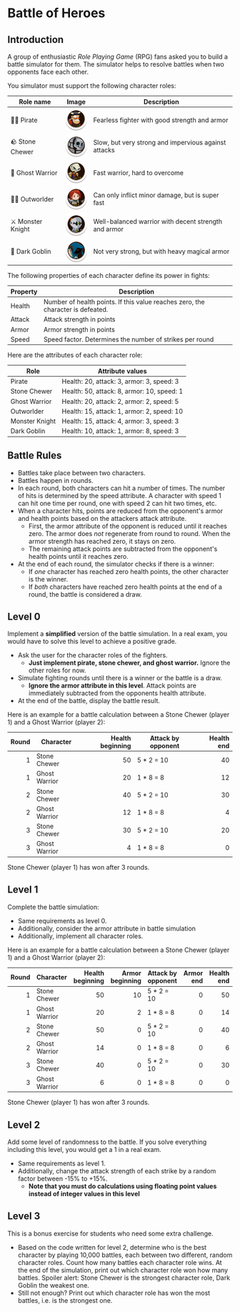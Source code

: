 # Battle of Heroes

## Introduction

A group of enthusiastic *Role Playing Game* (RPG) fans asked you to build a battle simulator for them. The simulator helps to resolve battles when two opponents face each other.

You simulator must support the following character roles:

| Role name        | Image                                         | Description                                          |
| ---------------- | --------------------------------------------- | ---------------------------------------------------- |
| 🏴‍☠️ Pirate        | <img src="pirate.png" width="50px" />         | Fearless fighter with good strength and armor        |
| 🪨 Stone Chewer   | <img src="stone-chewer.png" width="50px" />   | Slow, but very strong and impervious against attacks |
| 👻 Ghost Warrior  | <img src="ghost-warrior.png" width="50px" />  | Fast warrior, hard to overcome                       |
| 🦸‍♀️ Outworlder     | <img src="outworlder.png" width="50px" />     | Can only inflict minor damage, but is super fast     |
| ⚔️ Monster Knight | <img src="monster-knight.png" width="50px" /> | Well-balanced warrior with decent strength and armor |
| 👺 Dark Goblin    | <img src="dark-goblin.png" width="50px" />    | Not very strong, but with heavy magical armor        |

The following properties of each character define its power in fights:

| Property | Description                                                                     |
| -------- | ------------------------------------------------------------------------------- |
| Health   | Number of health points. If this value reaches zero, the character is defeated. |
| Attack   | Attack strength in points                                                       |
| Armor    | Armor strength in points                                                        |
| Speed    | Speed factor. Determines the number of strikes per round                        |

Here are the attributes of each character role:

| Role           | Attribute values                           |
| -------------- | ------------------------------------------ |
| Pirate         | Health: 20, attack: 3, armor: 3, speed: 3  |
| Stone Chewer   | Health: 50, attack: 8, armor: 10, speed: 1 |
| Ghost Warrior  | Health: 20, attack: 2, armor: 2, speed: 5  |
| Outworlder     | Health: 15, attack: 1, armor: 2, speed: 10 |
| Monster Knight | Health: 15, attack: 4, armor: 3, speed: 3  |
| Dark Goblin    | Health: 10, attack: 1, armor: 8, speed: 3  |

## Battle Rules

* Battles take place between two characters.
* Battles happen in rounds.
* In each round, both characters can hit a number of times. The number of hits is determined by the speed attribute. A character with speed 1 can hit one time per round, one with speed 2 can hit two times, etc.
* When a character hits, points are reduced from the opponent's armor and health points based on the attackers attack attribute.
  * First, the armor attribute of the opponent is reduced until it reaches zero. The armor does *not* regenerate from round to round. When the armor strength has reached zero, it stays on zero.
  * The remaining attack points are subtracted from the opponent's health points until it reaches zero.
* At the end of each round, the simulator checks if there is a winner:
  * If *one* character has reached zero health points, the other character is the winner.
  * If *both* characters have reached zero health points at the end of a round, the battle is considered a draw.

## Level 0

Implement a **simplified** version of the battle simulation. In a real exam, you would have to solve this level to achieve a positive grade.

* Ask the user for the character roles of the fighters.
  * **Just implement pirate, stone chewer, and ghost warrior.** Ignore the other roles for now.
* Simulate fighting rounds until there is a winner or the battle is a draw.
  * **Ignore the armor attribute in this level**. Attack points are immediately subtracted from the opponents health attribute.
* At the end of the battle, display the battle result.

Here is an example for a battle calculation between a Stone Chewer (player 1) and a Ghost Warrior (player 2):

| Round | Character     | Health beginning | Attack by opponent | Health end |
| ----: | ------------- | ---------------: | ------------------ | ---------: |
|     1 | Stone Chewer  |               50 | 5 * 2 = 10         |         40 |
|     1 | Ghost Warrior |               20 | 1 * 8 = 8          |         12 |
|     2 | Stone Chewer  |               40 | 5 * 2 = 10         |         30 |
|     2 | Ghost Warrior |               12 | 1 * 8 = 8          |          4 |
|     3 | Stone Chewer  |               30 | 5 * 2 = 10         |         20 |
|     3 | Ghost Warrior |                4 | 1 * 8 = 8          |          0 |

Stone Chewer (player 1) has won after 3 rounds.

## Level 1

Complete the battle simulation:

* Same requirements as level 0.
* Additionally, consider the armor attribute in battle simulation
* Additionally, implement all character roles.

Here is an example for a battle calculation between a Stone Chewer (player 1) and a Ghost Warrior (player 2):

| Round | Character     | Health beginning | Armor beginning | Attack by opponent | Armor end | Health end |
| ----: | ------------- | ---------------: | --------------: | ------------------ | --------: | ---------: |
|     1 | Stone Chewer  |               50 |              10 | 5 * 2 = 10         |         0 |         50 |
|     1 | Ghost Warrior |               20 |               2 | 1 * 8 = 8          |         0 |         14 |
|     2 | Stone Chewer  |               50 |               0 | 5 * 2 = 10         |         0 |         40 |
|     2 | Ghost Warrior |               14 |               0 | 1 * 8 = 8          |         0 |          6 |
|     3 | Stone Chewer  |               40 |               0 | 5 * 2 = 10         |         0 |         30 |
|     3 | Ghost Warrior |                6 |               0 | 1 * 8 = 8          |         0 |          0 |

Stone Chewer (player 1) has won after 3 rounds.

## Level 2

Add some level of randomness to the battle. If you solve everything including this level, you would get a 1 in a real exam.

* Same requirements as level 1.
* Additionally, change the attack strength of each strike by a random factor between -15% to +15%.
  * **Note that you must do calculations using floating point values instead of integer values in this level**

## Level 3

This is a bonus exercise for students who need some extra challenge.

* Based on the code written for level 2, determine who is the best character by playing 10,000 battles, each between two different, random character roles. Count how many battles each character role wins. At the end of the simulation, print out which character role won how many battles. Spoiler alert: Stone Chewer is the strongest character role, Dark Goblin the weakest one.
* Still not enough? Print out which character role has won the most battles, i.e. is the strongest one.

